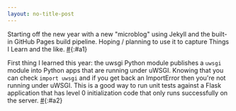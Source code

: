 ```yaml
---
layout: no-title-post
---
```

Starting off the new year with a new "microblog" using Jekyll and the built-in GitHub Pages build pipeline. Hoping / planning to use it to capture Things I Learn and the like. [#](#a1){:#a1}

First thing I learned this year: the uwsgi Python module publishes a `uwsgi` module into Python apps that are running under uWSGI. Knowing that you can check `import uwsgi` and if you get back an ImportError then you're not running under uWSGI. This is a good way to run unit tests against a Flask application that has level 0 initialization code that only runs successfully on the server. [#](#a2){:#a2}
